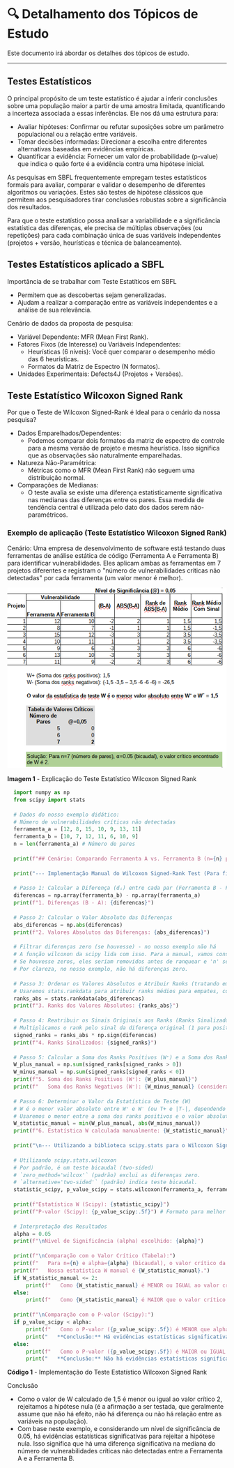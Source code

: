 # 🔍 Detalhamento dos Tópicos de Estudo

Este documento irá abordar os detalhes dos tópicos de estudo.

---

## Testes Estatísticos

O principal propósito de um teste estatístico é ajudar a inferir conclusões sobre uma população maior a partir de uma amostra limitada, quantificando a incerteza associada a essas inferências. Ele nos dá uma estrutura para:

  - Avaliar hipóteses: Confirmar ou refutar suposições sobre um parâmetro populacional ou a relação entre variáveis.
  - Tomar decisões informadas: Direcionar a escolha entre diferentes alternativas baseadas em evidências empíricas.
  - Quantificar a evidência: Fornecer um valor de probabilidade (p-value) que indica o quão forte é a evidência contra uma hipótese inicial.

As pesquisas em SBFL frequentemente empregam testes estatísticos formais para avaliar, comparar e validar o desempenho de diferentes algoritmos ou variações. Estes são testes de hipótese clássicos que permitem aos pesquisadores tirar conclusões robustas sobre a significância dos resultados.

Para que o teste estatístico possa analisar a variabilidade e a significância estatística das diferenças, ele precisa de múltiplas observações (ou repetições) para cada combinação única de suas variáveis independentes (projetos + versão, heurísticas e técnica de balanceamento).

## Testes Estatísticos aplicado a SBFL

Importância de se trabalhar com Teste Estatíticos em SBFL
  - Permitem que as descobertas sejam generalizadas.
  - Ajudam a realizar a comparação entre as variáveis independentes e a análise de sua relevância.
    
Cenário de dados da proposta de pesquisa:
  - Variável Dependente: MFR (Mean First Rank).
  - Fatores Fixos (de Interesse) ou Variáveis Independentes:
    - Heurísticas (6 níveis): Você quer comparar o desempenho médio das 6 heurísticas.
    - Formatos da Matriz de Espectro (N formatos).
  - Unidades Experimentais: Defects4J (Projetos + Versões).

## Teste Estatístico Wilcoxon Signed Rank
Por que o Teste de Wilcoxon Signed-Rank é Ideal para o cenário da nossa pesquisa?
  - Dados Emparelhados/Dependentes:
    - Podemos comparar dois formatos da matriz de espectro de controle para a mesma versão de projeto e mesma heurística. Isso significa que as observações são naturalmente emparelhadas.
  - Natureza Não-Paramétrica:
    - Métricas como o MFR (Mean First Rank) não seguem uma distribuição normal.
  - Comparações de Medianas:
    - O teste avalia se existe uma diferença estatisticamente significativa nas medianas das diferenças entre os pares. Essa medida de tendência central é utilizada pelo dato dos dados serem não-paramétricos.

### Exemplo de aplicação (Teste Estatístico Wilcoxon Signed Rank)
Cenário: Uma empresa de desenvolvimento de software está testando duas ferramentas de análise estática de código (Ferramenta A e Ferramenta B) para identificar vulnerabilidades. Eles aplicam ambas as ferramentas em 7 projetos diferentes e registram o "número de vulnerabilidades críticas não detectadas" por cada ferramenta (um valor menor é melhor).

![Explicação - Wilcoxon Signed Rank](img/Explicacao_Wilcoxon_Signed_Rank.png "Explicação - Wilcoxon Signed Rank")

**Imagem 1** - Explicação do Teste Estatístico Wilcoxon Signed Rank

```python
  import numpy as np
  from scipy import stats
  
  # Dados do nosso exemplo didático:
  # Número de vulnerabilidades críticas não detectadas
  ferramenta_a = [12, 8, 15, 10, 9, 13, 11]
  ferramenta_b = [10, 7, 12, 11, 6, 10, 9]
  n = len(ferramenta_a) # Número de pares
  
  print(f"## Cenário: Comparando Ferramenta A vs. Ferramenta B (n={n} pares) ##\n")
  
  print("--- Implementação Manual do Wilcoxon Signed-Rank Test (Para fins didáticos) ---\n")
  
  # Passo 1: Calcular a Diferença (dᵢ) entre cada par (Ferramenta B - Ferramenta A)
  diferencas = np.array(ferramenta_b) - np.array(ferramenta_a)
  print(f"1. Diferenças (B - A): {diferencas}")
  
  # Passo 2: Calcular o Valor Absoluto das Diferenças
  abs_diferencas = np.abs(diferencas)
  print(f"2. Valores Absolutos das Diferenças: {abs_diferencas}")
  
  # Filtrar diferenças zero (se houvesse) - no nosso exemplo não há
  # A função wilcoxon da scipy lida com isso. Para a manual, vamos considerar que não há zeros.
  # Se houvesse zeros, eles seriam removidos antes de ranquear e 'n' seria ajustado.
  # Por clareza, no nosso exemplo, não há diferenças zero.
  
  # Passo 3: Ordenar os Valores Absolutos e Atribuir Ranks (tratando empates)
  # Usaremos stats.rankdata para atribuir ranks médios para empates, conforme explicado.
  ranks_abs = stats.rankdata(abs_diferencas)
  print(f"3. Ranks dos Valores Absolutos: {ranks_abs}")
  
  # Passo 4: Reatribuir os Sinais Originais aos Ranks (Ranks Sinalizados)
  # Multiplicamos o rank pelo sinal da diferença original (1 para positivo, -1 para negativo)
  signed_ranks = ranks_abs * np.sign(diferencas)
  print(f"4. Ranks Sinalizados: {signed_ranks}")
  
  # Passo 5: Calcular a Soma dos Ranks Positivos (W⁺) e a Soma dos Ranks Negativos (W⁻)
  W_plus_manual = np.sum(signed_ranks[signed_ranks > 0])
  W_minus_manual = np.sum(signed_ranks[signed_ranks < 0])
  print(f"5. Soma dos Ranks Positivos (W⁺): {W_plus_manual}")
  print(f"   Soma dos Ranks Negativos (W⁻): {W_minus_manual} (considerando o sinal)")
  
  # Passo 6: Determinar o Valor da Estatística de Teste (W)
  # W é o menor valor absoluto entre W⁺ e W⁻ (ou T+ e |T-|, dependendo da convenção)
  # Usaremos o menor entre a soma dos ranks positivos e o valor absoluto da soma dos ranks negativos.
  W_statistic_manual = min(W_plus_manual, abs(W_minus_manual))
  print(f"6. Estatística W calculada manualmente: {W_statistic_manual}")
  
  print("\n--- Utilizando a biblioteca scipy.stats para o Wilcoxon Signed-Rank Test ---\n")
  
  # Utilizando scipy.stats.wilcoxon
  # Por padrão, é um teste bicaudal (two-sided)
  # `zero_method='wilcox'` (padrão) exclui as diferenças zero.
  # `alternative='two-sided'` (padrão) indica teste bicaudal.
  statistic_scipy, p_value_scipy = stats.wilcoxon(ferramenta_a, ferramenta_b, alternative='two-sided')
  
  print(f"Estatística W (Scipy): {statistic_scipy}")
  print(f"P-valor (Scipy): {p_value_scipy:.5f}") # Formato para melhor leitura
  
  # Interpretação dos Resultados
  alpha = 0.05
  print(f"\nNível de Significância (alpha) escolhido: {alpha}")
  
  print(f"\nComparação com o Valor Crítico (Tabela):")
  print(f"   Para n={n} e alpha={alpha} (bicaudal), o valor crítico da tabela é 2.")
  print(f"   Nossa estatística W manual é {W_statistic_manual}.")
  if W_statistic_manual <= 2:
      print(f"   Como {W_statistic_manual} é MENOR ou IGUAL ao valor crítico 2, REJEITAMOS a hipótese nula.")
  else:
      print(f"   Como {W_statistic_manual} é MAIOR que o valor crítico 2, NÃO REJEITAMOS a hipótese nula.")
  
  print(f"\nComparação com o P-valor (Scipy):")
  if p_value_scipy < alpha:
      print(f"   Como o P-valor ({p_value_scipy:.5f}) é MENOR que alpha ({alpha}), REJEITAMOS a hipótese nula.")
      print("   **Conclusão:** Há evidências estatísticas significativas de uma diferença na mediana do número de vulnerabilidades críticas não detectadas entre as Ferramentas A e B.")
  else:
      print(f"   Como o P-valor ({p_value_scipy:.5f}) é MAIOR ou IGUAL a alpha ({alpha}), NÃO REJEITAMOS a hipótese nula.")
      print("   **Conclusão:** Não há evidências estatísticas significativas de uma diferença na mediana do número de vulnerabilidades críticas não detectadas entre as Ferramentas A e B.")
```

**Código 1** - Implementação do Teste Estatístico Wilcoxon Signed Rank

Conclusão
  - Como o valor de W calculado de 1,5 é menor ou igual ao valor crítico 2, rejeitamos a hipótese nula (é a afirmação a ser testada, que geralmente assume que não há efeito, não há diferença ou não há relação entre as variáveis na população).
  - Com base neste exemplo, e considerando um nível de significância de 0.05, há evidências estatísticas significativas para rejeitar a hipótese nula. Isso significa que há uma diferença significativa na mediana do número de vulnerabilidades críticas não detectadas entre a Ferramenta A e a Ferramenta B.
